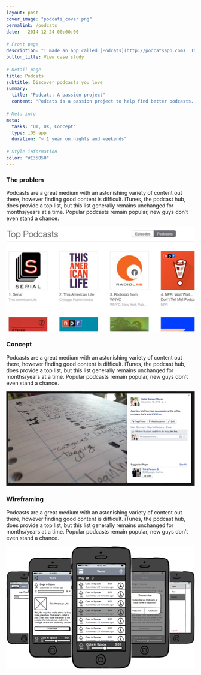 ```yaml
---
layout: post
cover_image: "podcats_cover.png"
permalink: /podcats
date:   2014-12-24 00:00:00

# Front page
description: "I made an app called [Podcats](http://podcatsapp.com). It helps people find new podcasts to obsess about." # Supports Markdown format
button_title: View case study 

# Detail page
title: Podcats
subtitle: Discover podcasts you love
summary: 
  title: "Podcats: A passion project"
  content: "Podcats is a passion project to help find better podcasts. Made together with Niels de Hoog, we sought to build a community forum where people could reccomend podcasts to eachother. Having found that we found out about most podcasts via friends, we simply sought to create a digital hub for the practice."

# Meta info
meta:
  tasks: "UI, UX, Concept"
  type: iOS app
  duration: "~ 1 year on nights and weekends"

# Style information
color: "#E35050"
---
```


### The problem

Podcasts are a great medium with an astonishing variety of content out there, however finding good content is difficult. iTunes, the podcast hub, does provide a top list, but this list generally remains unchanged for months/years at a time. Popular podcasts remain popular, new guys don’t even stand a chance. 

![iTunes Top Podcasts](/assets/images/posts/podcats_problem.png "iTunes Top Podcasts")

### Concept

Podcasts are a great medium with an astonishing variety of content out there, however finding good content is difficult. iTunes, the podcast hub, does provide a top list, but this list generally remains unchanged for months/years at a time. Popular podcasts remain popular, new guys don’t even stand a chance. 

![Podcats sketch](/assets/images/posts/podcats_concept.png "Podcats sketch")

### Wireframing

Podcasts are a great medium with an astonishing variety of content out there, however finding good content is difficult. iTunes, the podcast hub, does provide a top list, but this list generally remains unchanged for months/years at a time. Popular podcasts remain popular, new guys don’t even stand a chance. 

![Podcats wireframes](/assets/images/posts/podcats_wireframes.png "Podcats wireframes")